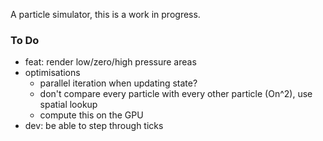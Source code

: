 A particle simulator, this is a work in progress.

### To Do

* feat: render low/zero/high pressure areas
* optimisations
  * parallel iteration when updating state?
  * don't compare every particle with every other particle (On^2), use spatial lookup
  * compute this on the GPU
* dev: be able to step through ticks
